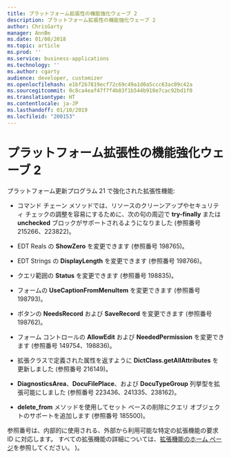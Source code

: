 ```yaml
---
title: プラットフォーム拡張性の機能強化ウェーブ 2
description: プラットフォーム拡張性の機能強化ウェーブ 2
author: ChrisGarty
manager: AnnBe
ms.date: 01/08/2018
ms.topic: article
ms.prod: ''
ms.service: business-applications
ms.technology: ''
ms.author: cgarty
audience: developer, customizer
ms.openlocfilehash: e1bf2b7819ecf72c69c49a1d0a5ccc63ac09c42a
ms.sourcegitcommit: 0c8ca4eaf47f7f4b83f1b544b910e7cac92bd1f0
ms.translationtype: HT
ms.contentlocale: ja-JP
ms.lasthandoff: 01/10/2019
ms.locfileid: "200153"
---
```

# <a name="platform-extensibility-enhancements-wave-2"></a>プラットフォーム拡張性の機能強化ウェーブ 2

プラットフォーム更新プログラム 21 で強化された拡張性機能:

- コマンド チェーン メソッドでは、リソースのクリーンアップやセキュリティ チェックの調整を容易にするために、次の句の周辺で **try-finally** または **unchecked** ブロックがサポートされるようになりました (参照番号 215266、223822)。

- EDT Reals の **ShowZero** を変更できます (参照番号 198765)。

- EDT Strings の **DisplayLength** を変更できます (参照番号 198766)。

- クエリ範囲の **Status** を変更できます (参照番号 198835)。

- フォームの **UseCaptionFromMenuItem** を変更できます (参照番号 198793)。

- ボタンの **NeedsRecord** および **SaveRecord** を変更できます (参照番号 198762)。

- フォーム コントロールの **AllowEdit** および **NeededPermission** を変更できます (参照番号 149754、198836)。

- 拡張クラスで定義された属性を返すように **DictClass.getAllAttributes** を更新しました (参照番号 216149)。

- **DiagnosticsArea**、**DocuFilePlace**、および **DocuTypeGroup** 列挙型を拡張可能にしました (参照番号 223436、241335、238162)。

- **delete_from** メソッドを使用してセット ベースの削除にクエリ オブジェクトのサポートを追加します (参照番号 185500)。

参照番号は、内部的に使用される、外部から利用可能な特定の拡張機能の要求 ID に対応します。
すべての拡張機能の詳細については、[拡張機能のホーム ページ](/dynamics365/unified-operations/dev-itpro/extensibility/extensibility-home-page)を参照してください。
)。

